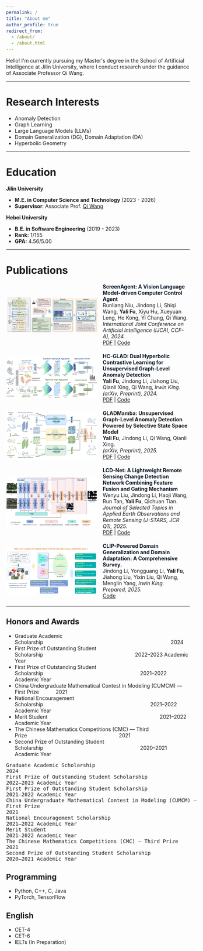```yaml
---
permalink: /
title: "About me"
author_profile: true
redirect_from: 
  - /about/
  - /about.html
---
```


Hello! I'm currently pursuing my Master's degree in the School of Artificial Intelligence at Jilin University, where I conduct research under the guidance of Associate Professor Qi Wang. 

---

Research Interests
======
- Anomaly Detection
- Graph Learning
- Large Language Models (LLMs)
- Domain Generalization (DG), Domain Adaptation (DA)
- Hyperbolic Geometry


---

Education
======
**Jilin University**
- **M.E. in Computer Science and Technology**   (2023 - 2026)
- **Supervisor**: Associate Prof. [Qi Wang](http://sai.jlu.edu.cn/info/1094/3453.htm)

**Hebei University**
- **B.E. in Software Engineering**  (2019 - 2023)
- **Rank:** 1/155  
- **GPA:** 4.56/5.00

  
---



Publications
======

<div style="display: flex; align-items: center; gap: 15px;margin-bottom: 20px;">
  <img src="/images/ScreenAgent.png" alt="ScreenAgent" width="250">
  <div>
    <b style="color: #0A1624;">ScreenAgent: A Vision Language Model-driven Computer Control Agent</b><br>
    Runliang Niu, Jindong Li, Shiqi Wang, <b>Yali Fu</b>, Xiyu Hu, Xueyuan Leng, He Kong, Yi Chang, Qi Wang.<br>
    <i>International Joint Conference on Artificial Intelligence (IJCAI, CCF-A), 2024.</i><br>
    <a href="https://arxiv.org/pdf/2402.07945">PDF</a> | <a href="https://github.com/niuzaisheng/ScreenAgent">Code</a>
  </div>
</div>



<div style="display: flex; align-items: center; gap: 15px; margin-bottom: 20px;">
  <img src="/images/HC-GLAD.png" alt="HC-GLAD" width="250">
  <div>
    <b style="color: #0A1624;">HC-GLAD: Dual Hyperbolic Contrastive Learning for Unsupervised Graph-Level Anomaly Detection</b><br>
    <b>Yali Fu</b>, Jindong Li, Jiahong Liu, Qianli Xing, Qi Wang, <i>Irwin King</i>.<br>
    <i>(arXiv, Preprint), 2024.</i><br>
    <a href="https://arxiv.org/pdf/2407.02057">PDF</a> | <a href="https://github.com/Yali-Fu/HC-GLAD">Code</a>
  </div>
</div>



<div style="display: flex; align-items: center; gap: 15px; margin-bottom: 20px;">
  <img src="/images/GLADMamba.png" alt="GLADMamba" width="250">
  <div>
    <b>GLADMamba: Unsupervised Graph-Level Anomaly Detection Powered by Selective State Space Model</b><br>
    <b style="color: #0A1624;">Yali Fu</b>, Jindong Li, Qi Wang, Qianli Xing.<br>
    <i>(arXiv, Preprint), 2025.</i><br>
    <a href="https://arxiv.org/pdf/2503.17903">PDF</a> | <a href="https://github.com/Yali-Fu/GLADMamba">Code</a>
  </div>
</div>



<div style="display: flex; align-items: center; gap: 15px; margin-bottom: 20px;">
  <img src="/images/LCD-NET.png" alt="LCD-Net" width="250">
  <div>
    <b style="color: #0A1624;">LCD-Net: A Lightweight Remote Sensing Change Detection Network Combining Feature Fusion and Gating Mechanism</b><br>
    Wenyu Liu, Jindong Li, Haoji Wang, Run Tan, <b>Yali Fu</b>, Qichuan Tian.<br>
    <i>Journal of Selected Topics in Applied Earth Observations and Remote Sensing (J-STARS, JCR Q1), 2025.</i><br>
    <a href="https://arxiv.org/pdf/2410.11580">PDF</a> | <a href="https://github.com/WenyuLiu6/LCD-Net">Code</a>
  </div>
</div>



<div style="display: flex; align-items: center; gap: 15px; margin-bottom: 20px;">
  <img src="/images/CLIP.png" alt="CLIP Survey" width="250">
  <div>
    <b style="color: #0A1624;">CLIP-Powered Domain Generalization and Domain Adaptation: A Comprehensive Survey.</b><br>
    Jindong Li, Yongguang Li, <b>Yali Fu</b>, Jiahong Liu, Yixin Liu, Qi Wang, Menglin Yang, <i>Irwin King</i>.<br>
    <i>Prepared, 2025.</i><br>
    <a href="https://github.com/jindongli-Ai/Survey_on_CLIP-Powered_Domain_Generalization_and_Adaptation">Code</a>
  </div>
</div>


---

Honors and Awards
------

- Graduate Academic Scholarship&emsp;&emsp;&emsp;&emsp;&emsp;&emsp;&emsp;&emsp;&emsp;&emsp;&emsp;&emsp;&emsp;&emsp;&emsp;&emsp;&emsp;&emsp;&emsp;&emsp;&emsp;&emsp;&emsp;&emsp;&emsp;2024
- First Prize of Outstanding Student Scholarship&emsp;&emsp;&emsp;&emsp;&emsp;&emsp;&emsp;&emsp;&emsp;&emsp;&emsp;&emsp;&emsp;&emsp;&emsp;&emsp;&emsp;&emsp;2022–2023 Academic Year
- First Prize of Outstanding Student Scholarship&emsp;&emsp;&emsp;&emsp;&emsp;&emsp;&emsp;&emsp;&emsp;&emsp;&emsp;&emsp;&emsp;&emsp;&emsp;&emsp;&emsp;&emsp;&emsp;2021–2022 Academic Year
- China Undergraduate Mathematical Contest in Modeling (CUMCM) — First Prize &emsp;&emsp;&emsp;2021
- National Encouragement Scholarship&emsp;&emsp;&emsp;&emsp;&emsp;&emsp;&emsp;&emsp;&emsp;&emsp;&emsp;&emsp;&emsp;&emsp;&emsp;&emsp;&emsp;&emsp;&emsp;&emsp;&emsp;2021–2022 Academic Year
- Merit Student&emsp;&emsp;&emsp;&emsp;&emsp;&emsp;&emsp;&emsp;&emsp;&emsp;&emsp;&emsp;&emsp;&emsp;&emsp;&emsp;&emsp;&emsp;&emsp;&emsp;&emsp;&emsp;2021–2022 Academic Year
- The Chinese Mathematics Competitions (CMC) — Third Prize&emsp;&emsp;&emsp;&emsp;&emsp;&emsp;&emsp;&emsp;&emsp;&emsp;&emsp;&emsp;&emsp;&emsp;&emsp;&emsp;&emsp;&emsp;2021
- Second Prize of Outstanding Student Scholarship&emsp;&emsp;&emsp;&emsp;&emsp;&emsp;&emsp;&emsp;&emsp;&emsp;&emsp;&emsp;&emsp;&emsp;&emsp;&emsp;&emsp;&emsp;&emsp;2020–2021 Academic Year

<ul style="font-family: monospace; margin-left: 0; padding-left: 0;">
  <li style="list-style-type: none;">
    <span style="display: inline-block; width: 65ch;">Graduate Academic Scholarship</span>
    <span>2024</span>
  </li>
  <li style="list-style-type: none;">
    <span style="display: inline-block; width: 65ch;">First Prize of Outstanding Student Scholarship</span>
    <span>2022–2023 Academic Year</span>
  </li>
  <li style="list-style-type: none;">
    <span style="display: inline-block; width: 65ch;">First Prize of Outstanding Student Scholarship</span>
    <span>2021–2022 Academic Year</span>
  </li>
  <li style="list-style-type: none;">
    <span style="display: inline-block; width: 65ch;">China Undergraduate Mathematical Contest in Modeling (CUMCM) — First Prize</span>
    <span>2021</span>
  </li>
  <li style="list-style-type: none;">
    <span style="display: inline-block; width: 65ch;">National Encouragement Scholarship</span>
    <span>2021–2022 Academic Year</span>
  </li>
  <li style="list-style-type: none;">
    <span style="display: inline-block; width: 65ch;">Merit Student</span>
    <span>2021–2022 Academic Year</span>
  </li>
  <li style="list-style-type: none;">
    <span style="display: inline-block; width: 65ch;">The Chinese Mathematics Competitions (CMC) — Third Prize</span>
    <span>2021</span>
  </li>
  <li style="list-style-type: none;">
    <span style="display: inline-block; width: 65ch;">Second Prize of Outstanding Student Scholarship</span>
    <span>2020–2021 Academic Year</span>
  </li>
</ul>



Programming 
------
- Python, C++, C, Java
- PyTorch, TensorFlow

English
------

- CET-4
- CET-6
- IELTs (In Preparation)
